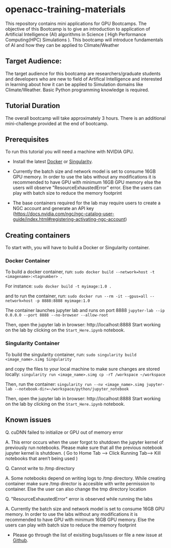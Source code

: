 # openacc-training-materials
This repository contains mini applications for GPU Bootcamps. The objective of this Bootcamp is to give an introduction to application of Artificial Intelligence (AI) algorithms in Science ( High Performance Computing(HPC) Simulations ). This bootcamp will introduce  fundamentals of AI and how they can be applied to Climate/Weather

## Target Audience:

The target audience for this bootcamp are researchers/graduate students and developers who are new to field of Artifical Intelligence and interested in learning about how it can be applied to Simulation domains like Climate/Weather. Basic Python programming knowledge is required. 

## Tutorial Duration

The overall bootcamp will take approximately 3 hours. There is an additional mini-challenge provided at the end of bootcamp.


## Prerequisites
To run this tutorial you will need a machine with NVIDIA GPU.

- Install the latest [Docker](https://docs.nvidia.com/datacenter/cloud-native/container-toolkit/install-guide.html#docker) or [Singularity](https://sylabs.io/docs/).

- Currently the batch size and network model is set to consume 16GB GPU memory. In order to use the labs without any modifications it is recommended to have GPU with minimum 16GB GPU memory else the users will observe "ResourceExhaustedError" error. Else the users can play with batch size to reduce the memory footprint

- The base containers required for the lab may require users to create a NGC account and generate an API key (https://docs.nvidia.com/ngc/ngc-catalog-user-guide/index.html#registering-activating-ngc-account)

## Creating containers
To start with, you will have to build a Docker or Singularity container.

### Docker Container
To build a docker container, run: 
`sudo docker build --network=host -t <imagename>:<tagnumber> .`

For instance:
`sudo docker build -t myimage:1.0 .`

and to run the container, run:
`sudo docker run --rm -it --gpus=all --network=host -p 8888:8888 myimage:1.0`

The container launches jupyter lab and runs on port 8888
`jupyter-lab --ip 0.0.0.0 --port 8888 --no-browser --allow-root`

Then, open the jupyter lab in browser: http://localhost:8888
Start working on the lab by clicking on the `Start_Here.ipynb` notebook.

### Singularity Container

To build the singularity container, run: 
`sudo singularity build <image_name>.simg Singularity`

and copy the files to your local machine to make sure changes are stored locally:
`singularity run <image_name>.simg cp -rT /workspace ~/workspace`


Then, run the container:
`singularity run --nv <image_name>.simg jupyter-lab --notebook-dir=~/workspace/python/jupyter_notebook`

Then, open the jupyter lab in browser: http://localhost:8888
Start working on the lab by clicking on the `Start_Here.ipynb` notebook.


## Known issues

Q. cuDNN failed to initialize or GPU out of memory error

A. This error occurs when the user forgot to shutdown the jupyter kernel of previously run notebooks. Please make sure that all the previous notebook jupyter kernel is shutdown. ( Go to Home Tab --> Click Running Tab--> Kill notebooks that aren’t being used )

Q. Cannot write to /tmp directory

A. Some notebooks depend on writing logs to /tmp directory. While creating container make sure /tmp director is accesible with write permission to container. Else the user can also change the tmp directory location

Q. "ResourceExhaustedError" error is observed while running the labs 

A. Currently the batch size and network model is set to consume 16GB GPU memory. In order to use the labs without any modifications it is recommended to have GPU with minimum 16GB GPU memory. Else the users can play with batch size to reduce the memory footprint

- Please go through the list of exisiting bugs/issues or file a new issue at [Github](https://github.com/gpuhackathons-org/gpubootcamp/issues).



